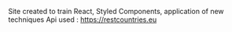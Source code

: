 Site created to train React, Styled Components, application of new techniques 
Api used : https://restcountries.eu